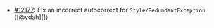 * [#12177](https://github.com/rubocop/rubocop/pull/12177): Fix an incorrect autocorrect for `Style/RedundantException`. ([@ydah][])

